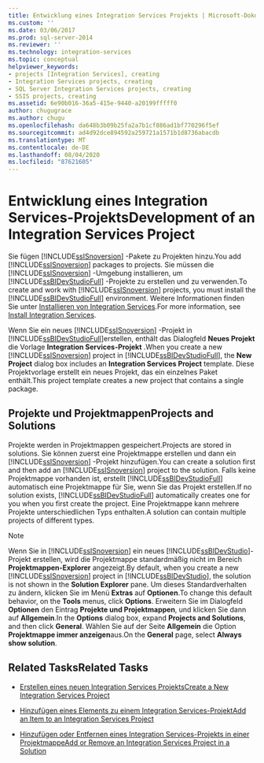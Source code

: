 ```yaml
---
title: Entwicklung eines Integration Services Projekts | Microsoft-Dokumentation
ms.custom: ''
ms.date: 03/06/2017
ms.prod: sql-server-2014
ms.reviewer: ''
ms.technology: integration-services
ms.topic: conceptual
helpviewer_keywords:
- projects [Integration Services], creating
- Integration Services projects, creating
- SQL Server Integration Services projects, creating
- SSIS projects, creating
ms.assetid: 6e90b016-36a5-415e-9440-a20199fffff0
author: chugugrace
ms.author: chugu
ms.openlocfilehash: da648b3b09b25fa2a7b1cf886ad1bf770296f5ef
ms.sourcegitcommit: ad4d92dce894592a259721a1571b1d8736abacdb
ms.translationtype: MT
ms.contentlocale: de-DE
ms.lasthandoff: 08/04/2020
ms.locfileid: "87621605"
---
```

# <a name="development-of-an-integration-services-project"></a><span data-ttu-id="11604-102">Entwicklung eines Integration Services-Projekts</span><span class="sxs-lookup"><span data-stu-id="11604-102">Development of an Integration Services Project</span></span>
  <span data-ttu-id="11604-103">Sie fügen [!INCLUDE[ssISnoversion](../includes/ssisnoversion-md.md)] -Pakete zu Projekten hinzu.</span><span class="sxs-lookup"><span data-stu-id="11604-103">You add [!INCLUDE[ssISnoversion](../includes/ssisnoversion-md.md)] packages to projects.</span></span> <span data-ttu-id="11604-104">Sie müssen die [!INCLUDE[ssISnoversion](../includes/ssisnoversion-md.md)] -Umgebung installieren, um [!INCLUDE[ssBIDevStudioFull](../includes/ssbidevstudiofull-md.md)] -Projekte zu erstellen und zu verwenden.</span><span class="sxs-lookup"><span data-stu-id="11604-104">To create and work with [!INCLUDE[ssISnoversion](../includes/ssisnoversion-md.md)] projects, you must install the [!INCLUDE[ssBIDevStudioFull](../includes/ssbidevstudiofull-md.md)] environment.</span></span> <span data-ttu-id="11604-105">Weitere Informationen finden Sie unter [Installieren von Integration Services](install-windows/install-integration-services.md).</span><span class="sxs-lookup"><span data-stu-id="11604-105">For more information, see [Install Integration Services](install-windows/install-integration-services.md).</span></span>  
  
 <span data-ttu-id="11604-106">Wenn Sie ein neues [!INCLUDE[ssISnoversion](../includes/ssisnoversion-md.md)] -Projekt in [!INCLUDE[ssBIDevStudioFull](../includes/ssbidevstudiofull-md.md)]erstellen, enthält das Dialogfeld **Neues Projekt** die Vorlage **Integration Services-Projekt** .</span><span class="sxs-lookup"><span data-stu-id="11604-106">When you create a new [!INCLUDE[ssISnoversion](../includes/ssisnoversion-md.md)] project in [!INCLUDE[ssBIDevStudioFull](../includes/ssbidevstudiofull-md.md)], the **New Project** dialog box includes an **Integration Services Project** template.</span></span> <span data-ttu-id="11604-107">Diese Projektvorlage erstellt ein neues Projekt, das ein einzelnes Paket enthält.</span><span class="sxs-lookup"><span data-stu-id="11604-107">This project template creates a new project that contains a single package.</span></span>  
  
## <a name="projects-and-solutions"></a><span data-ttu-id="11604-108">Projekte und Projektmappen</span><span class="sxs-lookup"><span data-stu-id="11604-108">Projects and Solutions</span></span>  
 <span data-ttu-id="11604-109">Projekte werden in Projektmappen gespeichert.</span><span class="sxs-lookup"><span data-stu-id="11604-109">Projects are stored in solutions.</span></span> <span data-ttu-id="11604-110">Sie können zuerst eine Projektmappe erstellen und dann ein [!INCLUDE[ssISnoversion](../includes/ssisnoversion-md.md)] -Projekt hinzufügen.</span><span class="sxs-lookup"><span data-stu-id="11604-110">You can create a solution first and then add an [!INCLUDE[ssISnoversion](../includes/ssisnoversion-md.md)] project to the solution.</span></span> <span data-ttu-id="11604-111">Falls keine Projektmappe vorhanden ist, erstellt [!INCLUDE[ssBIDevStudioFull](../includes/ssbidevstudiofull-md.md)] automatisch eine Projektmappe für Sie, wenn Sie das Projekt erstellen.</span><span class="sxs-lookup"><span data-stu-id="11604-111">If no solution exists, [!INCLUDE[ssBIDevStudioFull](../includes/ssbidevstudiofull-md.md)] automatically creates one for you when you first create the project.</span></span> <span data-ttu-id="11604-112">Eine Projektmappe kann mehrere Projekte unterschiedlichen Typs enthalten.</span><span class="sxs-lookup"><span data-stu-id="11604-112">A solution can contain multiple projects of different types.</span></span>  
  
> [!NOTE]  
>  <span data-ttu-id="11604-113">Wenn Sie in [!INCLUDE[ssISnoversion](../includes/ssisnoversion-md.md)] ein neues [!INCLUDE[ssBIDevStudio](../includes/ssbidevstudio-md.md)]-Projekt erstellen, wird die Projektmappe standardmäßig nicht im Bereich **Projektmappen-Explorer** angezeigt.</span><span class="sxs-lookup"><span data-stu-id="11604-113">By default, when you create a new [!INCLUDE[ssISnoversion](../includes/ssisnoversion-md.md)] project in [!INCLUDE[ssBIDevStudio](../includes/ssbidevstudio-md.md)], the solution is not shown in the **Solution Explorer** pane.</span></span> <span data-ttu-id="11604-114">Um dieses Standardverhalten zu ändern, klicken Sie im Menü **Extras** auf **Optionen**.</span><span class="sxs-lookup"><span data-stu-id="11604-114">To change this default behavior, on the **Tools** menus, click **Options**.</span></span> <span data-ttu-id="11604-115">Erweitern Sie im Dialogfeld **Optionen** den Eintrag **Projekte und Projektmappen**, und klicken Sie dann auf **Allgemein**.</span><span class="sxs-lookup"><span data-stu-id="11604-115">In the **Options** dialog box, expand **Projects and Solutions**, and then click **General**.</span></span> <span data-ttu-id="11604-116">Wählen Sie auf der Seite **Allgemein** die Option **Projektmappe immer anzeigen**aus.</span><span class="sxs-lookup"><span data-stu-id="11604-116">On the **General** page, select **Always show solution**.</span></span>  
  
## <a name="related-tasks"></a><span data-ttu-id="11604-117">Related Tasks</span><span class="sxs-lookup"><span data-stu-id="11604-117">Related Tasks</span></span>  
  
-   [<span data-ttu-id="11604-118">Erstellen eines neuen Integration Services Projekts</span><span class="sxs-lookup"><span data-stu-id="11604-118">Create a New Integration Services Project</span></span>](../../2014/integration-services/create-a-new-integration-services-project.md)  
  
-   [<span data-ttu-id="11604-119">Hinzufügen eines Elements zu einem Integration Services-Projekt</span><span class="sxs-lookup"><span data-stu-id="11604-119">Add an Item to an Integration Services Project</span></span>](../../2014/integration-services/add-an-item-to-an-integration-services-project.md)  
  
-   [<span data-ttu-id="11604-120">Hinzufügen oder Entfernen eines Integration Services-Projekts in einer Projektmappe</span><span class="sxs-lookup"><span data-stu-id="11604-120">Add or Remove an Integration Services Project in a Solution</span></span>](../../2014/integration-services/add-or-remove-an-integration-services-project-in-a-solution.md)  
  
  
